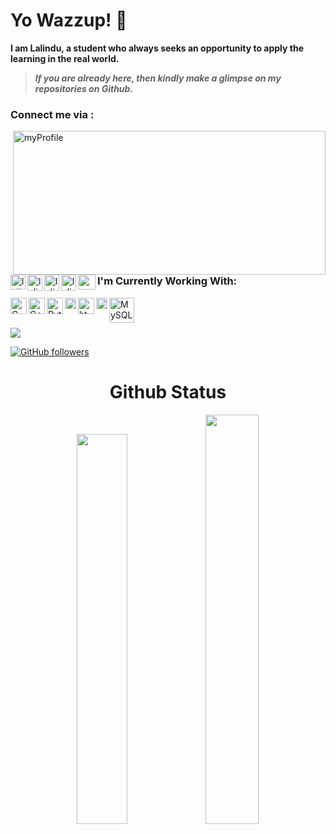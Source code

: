 # Yo Wazzup! 👻 <!-- <img src="https://raw.githubusercontent.com/TheDudeThatCode/TheDudeThatCode/master/Assets/Hi.gif" width="29px"> -->

**I am Lalindu, a student who always seeks an opportunity to apply the learning in the real world.**

> ***If you are already here, then kindly make a glimpse on my repositories on Github.***
### Connect me via :

<img align="right" alt="myProfile" src="https://th.bing.com/th/id/R.44971c0d23aa16326fdcde4414dfab12?rik=UdvGuB%2fHvZnurA&riu=http%3a%2f%2fmedia.giphy.com%2fmedia%2f4TmxH7ZMn1aYE%2fgiphy.gif&ehk=%2b%2f7Ki0RIMf5Z195%2fOeIf%2fNbgFeME6qufrJPrNw%2fgKJE%3d&risl=&pid=ImgRaw&r=0" height="230" width="500">

[<img align="left" alt="lalindu | LinkedIn" width="24px" height="24" src="https://raw.githubusercontent.com/rahuldkjain/github-profile-readme-generator/master/src/images/icons/Social/linked-in-alt.svg" />][LinkedIn]
[<img align="left" alt="lalindu | Twitter" width="24px" height="26" src="https://raw.githubusercontent.com/rahuldkjain/github-profile-readme-generator/master/src/images/icons/Social/twitter.svg" />][Twitter]
[<img align="left" alt="lalindu | Facebook" width="24px" height="26" src="https://raw.githubusercontent.com/rahuldkjain/github-profile-readme-generator/master/src/images/icons/Social/facebook.svg" />][Facebook]
[<img align="left" alt="lalindu | Instagram" width="24px" height="26" src="https://raw.githubusercontent.com/rahuldkjain/github-profile-readme-generator/master/src/images/icons/Social/instagram.svg" />][Instagram]

<a href="mailto:lalindusankana66@gmail.com">
  <img align="left" width="28px" height="24" src="https://logos-world.net/wp-content/uploads/2020/11/Gmail-Logo.png" />
</a>

<br>

### I'm Currently Working With:
<img align="left" alt="C" width="26px" src="https://upload.wikimedia.org/wikipedia/commons/1/18/C_Programming_Language.svg"/>
<img align="left" alt="C++" width="26px" src="https://upload.wikimedia.org/wikipedia/commons/1/18/ISO_C%2B%2B_Logo.svg"/>
<img align="left" alt="Python" width="26px" src="https://upload.wikimedia.org/wikipedia/commons/c/c3/Python-logo-notext.svg"/>
<img align="left" alt="Java" width="18px" src="https://upload.wikimedia.org/wikipedia/en/3/30/Java_programming_language_logo.svg"/>
<img align="left" alt="html" width="26px" src="https://upload.wikimedia.org/wikipedia/commons/6/61/HTML5_logo_and_wordmark.svg"/>
<img align="left" alt="css" width="18px" src="https://upload.wikimedia.org/wikipedia/commons/d/d5/CSS3_logo_and_wordmark.svg"/>
<img align="left" alt="MySQL" width="40px" src="https://upload.wikimedia.org/wikipedia/en/d/dd/MySQL_logo.svg"/>

<br><br>

![](https://komarev.com/ghpvc/?username=Lalindu01&color=orange)

[![GitHub followers](https://img.shields.io/github/followers/Lalindu01.svg?style=social&label=followers&maxAge=2592000)](https://github.com/Lalindu01?tab=followers)

<h1 align="center">Github Status</h1>
  <div align="center" >
  <img width="40%" src="https://github-readme-stats.vercel.app/api/top-langs/?username=Lalindu01&layout=compact"> <img width="41%" src="https://github-readme-streak-stats.herokuapp.com/?user=Lalindu01&)">
  </div>
  

<!--- Links of Social Sites --->
[LinkedIn]: https://www.linkedin.com/in/lalindu-sankana-426793207/
[Instagram]: https://www.instagram.com/lalindu__sankana/
[Twitter]: https://twitter.com/LalinduSankana
[Facebook]: https://www.facebook.com/lalindu.sankana.3/

